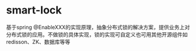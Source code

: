# smart-lock
基于spring @EnableXXX的实现原理，抽象分布式锁的解决方案，提供业务上对分布式锁的应用。不做锁的具体实现，锁的实现可自定义也可用其他开源组件如redisson、ZK、数据库等等
